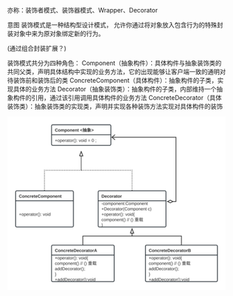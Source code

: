 
 亦称：装饰者模式、装饰器模式、Wrapper、Decorator 

 意图
 装饰模式是一种结构型设计模式， 允许你通过将对象放入包含行为的特殊封装对象中来为原对象绑定新的行为。 

 (通过组合封装扩展？)


装饰模式共分为四种角色：
Component（抽象构件）：具体构件与抽象装饰类的共同父类，声明具体结构中实现的业务方法，它的出现能够让客户端一致的通明对待装饰前和装饰后的类
ConcreteComponent（具体构件）：抽象构件的子类，实现具体的业务方法
Decorator（抽象装饰类）：抽象构件的子类，内部维持一个抽象构件的引用，通过该引用调用具体构件的业务方法
ConcreteDecorator（具体装饰类）：抽象装饰类的实现类，声明并实现各种装饰方法实现对具体构件的装饰

![结构](./images/decorator_1.svg)